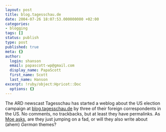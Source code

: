 ```yaml
---
layout: post
title: blog.tagesschau.de
date: 2004-07-26 18:07:53.000000000 +02:00
categories:
- blogging
tags: []
status: publish
type: post
published: true
meta: {}
author:
  login: shanson
  email: papascott-wp@gmail.com
  display_name: PapaScott
  first_name: Scott
  last_name: Hanson
excerpt: !ruby/object:Hpricot::Doc
  options: {}
---
```

<p>The ARD newscast Tagesschau has started a weblog about the US election campaign at <a href="http://www.blog.tagesschau.de/" title="Das Weblog von tagesschau.de">blog.tagesschau.de</a> by three of their foreign correspondents in the US. No comments, no trackbacks, but at least they have permalinks.  As <a href="http://weblog.plasticthinking.org/item/2004/7/26/die-tagesschau-bloggt" title="Die Tagesschau bloggt - PlasticThinking: Moe's Blog">Moe asks</a>, are they just jumping on a fad, or will they also write about (ahem) <em>German</em> themes?</p>
